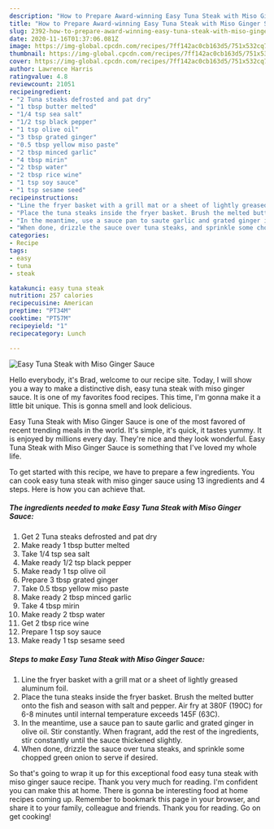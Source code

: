 ```yaml
---
description: "How to Prepare Award-winning Easy Tuna Steak with Miso Ginger Sauce"
title: "How to Prepare Award-winning Easy Tuna Steak with Miso Ginger Sauce"
slug: 2392-how-to-prepare-award-winning-easy-tuna-steak-with-miso-ginger-sauce
date: 2020-11-16T01:37:06.081Z
image: https://img-global.cpcdn.com/recipes/7ff142ac0cb163d5/751x532cq70/easy-tuna-steak-with-miso-ginger-sauce-recipe-main-photo.jpg
thumbnail: https://img-global.cpcdn.com/recipes/7ff142ac0cb163d5/751x532cq70/easy-tuna-steak-with-miso-ginger-sauce-recipe-main-photo.jpg
cover: https://img-global.cpcdn.com/recipes/7ff142ac0cb163d5/751x532cq70/easy-tuna-steak-with-miso-ginger-sauce-recipe-main-photo.jpg
author: Lawrence Harris
ratingvalue: 4.8
reviewcount: 21051
recipeingredient:
- "2 Tuna steaks defrosted and pat dry"
- "1 tbsp butter melted"
- "1/4 tsp sea salt"
- "1/2 tsp black pepper"
- "1 tsp olive oil"
- "3 tbsp grated ginger"
- "0.5 tbsp yellow miso paste"
- "2 tbsp minced garlic"
- "4 tbsp mirin"
- "2 tbsp water"
- "2 tbsp rice wine"
- "1 tsp soy sauce"
- "1 tsp sesame seed"
recipeinstructions:
- "Line the fryer basket with a grill mat or a sheet of lightly greased aluminum foil."
- "Place the tuna steaks inside the fryer basket. Brush the melted butter onto the fish and season with salt and pepper. Air fry at 380F (190C) for 6-8 minutes until internal temperature exceeds 145F (63C)."
- "In the meantime, use a sauce pan to saute garlic and grated ginger in olive oil. Stir constantly. When fragrant, add the rest of the ingredients, stir constantly until the sauce thickened slightly."
- "When done, drizzle the sauce over tuna steaks, and sprinkle some chopped green onion to serve if desired."
categories:
- Recipe
tags:
- easy
- tuna
- steak

katakunci: easy tuna steak 
nutrition: 257 calories
recipecuisine: American
preptime: "PT34M"
cooktime: "PT57M"
recipeyield: "1"
recipecategory: Lunch

---
```



![Easy Tuna Steak with Miso Ginger Sauce](https://img-global.cpcdn.com/recipes/7ff142ac0cb163d5/751x532cq70/easy-tuna-steak-with-miso-ginger-sauce-recipe-main-photo.jpg)

Hello everybody, it's Brad, welcome to our recipe site. Today, I will show you a way to make a distinctive dish, easy tuna steak with miso ginger sauce. It is one of my favorites food recipes. This time, I'm gonna make it a little bit unique. This is gonna smell and look delicious.

Easy Tuna Steak with Miso Ginger Sauce is one of the most favored of recent trending meals in the world. It's simple, it's quick, it tastes yummy. It is enjoyed by millions every day. They're nice and they look wonderful. Easy Tuna Steak with Miso Ginger Sauce is something that I've loved my whole life.




To get started with this recipe, we have to prepare a few ingredients. You can cook easy tuna steak with miso ginger sauce using 13 ingredients and 4 steps. Here is how you can achieve that.

<!--inarticleads1-->

##### The ingredients needed to make Easy Tuna Steak with Miso Ginger Sauce:

1. Get 2 Tuna steaks defrosted and pat dry
1. Make ready 1 tbsp butter melted
1. Take 1/4 tsp sea salt
1. Make ready 1/2 tsp black pepper
1. Make ready 1 tsp olive oil
1. Prepare 3 tbsp grated ginger
1. Take 0.5 tbsp yellow miso paste
1. Make ready 2 tbsp minced garlic
1. Take 4 tbsp mirin
1. Make ready 2 tbsp water
1. Get 2 tbsp rice wine
1. Prepare 1 tsp soy sauce
1. Make ready 1 tsp sesame seed




<!--inarticleads2-->

##### Steps to make Easy Tuna Steak with Miso Ginger Sauce:

1. Line the fryer basket with a grill mat or a sheet of lightly greased aluminum foil.
1. Place the tuna steaks inside the fryer basket. Brush the melted butter onto the fish and season with salt and pepper. Air fry at 380F (190C) for 6-8 minutes until internal temperature exceeds 145F (63C).
1. In the meantime, use a sauce pan to saute garlic and grated ginger in olive oil. Stir constantly. When fragrant, add the rest of the ingredients, stir constantly until the sauce thickened slightly.
1. When done, drizzle the sauce over tuna steaks, and sprinkle some chopped green onion to serve if desired.




So that's going to wrap it up for this exceptional food easy tuna steak with miso ginger sauce recipe. Thank you very much for reading. I'm confident you can make this at home. There is gonna be interesting food at home recipes coming up. Remember to bookmark this page in your browser, and share it to your family, colleague and friends. Thank you for reading. Go on get cooking!
